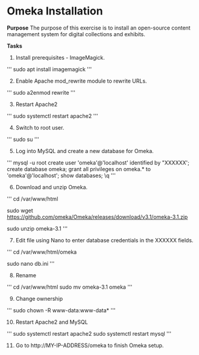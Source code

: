 # Omeka Installation

**Purpose** The purpose of this exercise is to
install an open-source content management
system for digital collections and exhibits.

**Tasks**

1. Install prerequisites - ImageMagick.

'''
sudo apt install imagemagick
'''

2. Enable Apache mod_rewrite module to rewrite URLs.

'''
sudo a2enmod rewrite
'''

3. Restart Apache2

'''
sudo systemctl restart apache2
'''

4. Switch to root user.

'''
sudo su
'''

5. Log into MySQL and create a new database for Omeka.

'''
mysql -u root
create user 'omeka'@'localhost' identified by "XXXXXX';
create database omeka;
grant all privileges on omeka.* to 'omeka'@'localhost';
show databases;
\q
'''

6. Download and unzip Omeka.

'''
cd /var/www/html

sudo wget https://github.com/omeka/Omeka/releases/download/v3.1/omeka-3.1.zip

sudo unzip omeka-3.1
'''

7. Edit file using Nano to enter database
credentials in the XXXXXX fields. 

'''
cd /var/www/html/omeka

sudo nano db.ini
'''

8. Rename

'''
cd /var/www/html
sudo mv omeka-3.1 omeka
'''

9. Change ownership

'''
sudo chown -R www-data:www-data*
'''

10. Restart Apache2 and MySQL

'''
sudo systemctl restart apache2
sudo systemctl restart mysql
'''

11. Go to http://MY-IP-ADDRESS/omeka to finish Omeka setup. 
